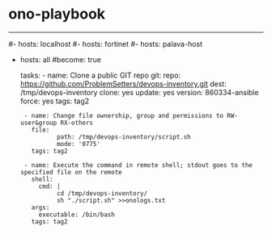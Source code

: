 # ono-playbook
---
#- hosts: localhost
#- hosts: fortinet
#- hosts: palava-host
- hosts: all
  #become: true

  tasks:
       - name: Clone a public GIT repo
         git:
           repo: https://github.com/ProblemSetters/devops-inventory.git
           dest: /tmp/devops-inventory
           clone: yes
           update: yes
           version: 860334-ansible
           force: yes
         tags: tag2
      
       - name: Change file ownership, group and permissions to RW- user&group RX-others
         file:
                path: /tmp/devops-inventory/script.sh
                mode: '0775'
         tags: tag2

       - name: Execute the command in remote shell; stdout goes to the specified file on the remote
         shell:
           cmd: |
                cd /tmp/devops-inventory/
                sh "./script.sh" >>onologs.txt
         args:
           executable: /bin/bash
         tags: tag2


